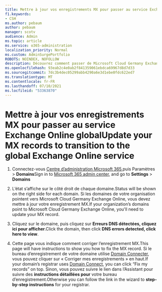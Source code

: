 ```yaml
---
title: Mettre à jour vos enregistrements MX pour passer au service Exchange Online global
f1.keywords:
- CSH
ms.author: pebaum
author: pebaum
manager: scotv
audience: Admin
ms.topic: article
ms.service: o365-administration
localization_priority: Normal
ms.custom: AdminSurgePortfolio
ROBOTS: NOINDEX, NOFOLLOW
description: Découvrez comment passer de Microsoft Cloud Germany Exchange Online au service Exchange Online global
ms.openlocfilehash: 93eab2c4e0ab2f841359061ebdca69967d8d7d33
ms.sourcegitcommit: 7dc3b4dec05299abb4290a6e3d1ebe0fdc622ed7
ms.translationtype: MT
ms.contentlocale: fr-FR
ms.lasthandoff: 07/10/2021
ms.locfileid: "53363870"
---
```

# <a name="update-your-mx-records-to-transition-to-the-global-exchange-online-service"></a><span data-ttu-id="d94c2-103">Mettre à jour vos enregistrements MX pour passer au service Exchange Online global</span><span class="sxs-lookup"><span data-stu-id="d94c2-103">Update your MX records to transition to the global Exchange Online service</span></span>

1. <span data-ttu-id="d94c2-104">Connectez-vous [Centre d’administration Microsoft 365,](https://admin.microsoft.com)puis Paramètres  >  **Domains**</span><span class="sxs-lookup"><span data-stu-id="d94c2-104">Sign in to [Microsoft 365 admin center](https://admin.microsoft.com), and go to **Settings** > **Domains**</span></span>

2. <span data-ttu-id="d94c2-105">L’état s’affiche sur le côté droit de chaque domaine.</span><span class="sxs-lookup"><span data-stu-id="d94c2-105">Status will be shown on the right side for each domain.</span></span> <span data-ttu-id="d94c2-106">Si les domaines de votre organisation pointent vers Microsoft Cloud Germany Exchange Online, vous devez mettre à jour votre enregistrement MX.</span><span class="sxs-lookup"><span data-stu-id="d94c2-106">If your organization’s domains point to Microsoft Cloud Germany Exchange Online, you'll need to update your MX record.</span></span>

3. <span data-ttu-id="d94c2-107">Cliquez sur le domaine, puis cliquez sur **Erreurs DNS détectées, cliquez ici pour afficher**.</span><span class="sxs-lookup"><span data-stu-id="d94c2-107">Click the domain, then click **DNS errors detected, click here to view**.</span></span>

4. <span data-ttu-id="d94c2-108">Cette page vous indique comment corriger l’enregistrement MX.</span><span class="sxs-lookup"><span data-stu-id="d94c2-108">This page will have instructions to show you how to fix the MX record.</span></span> <span data-ttu-id="d94c2-109">Si le bureau d’enregistrement de votre domaine utilise [Domain Connecter](../setup/add-domain.md#registrars-with-domain-connect), vous pouvez cliquer sur « Corriger mes enregistrements » en haut.</span><span class="sxs-lookup"><span data-stu-id="d94c2-109">If your domain’s registrar uses [Domain Connect](../setup/add-domain.md#registrars-with-domain-connect), you can click “Fix my records” on top.</span></span> <span data-ttu-id="d94c2-110">Sinon, vous pouvez suivre le lien dans l’Assistant pour suivre des **instructions détaillées pour** votre bureau d’enregistrement.</span><span class="sxs-lookup"><span data-stu-id="d94c2-110">Otherwise you can follow the link in the wizard to **step-by-step instructions** for your registrar.</span></span>